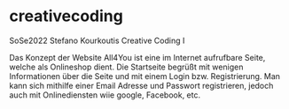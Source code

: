 # creativecoding
SoSe2022 Stefano Kourkoutis Creative Coding I

Das Konzept der Website All4You ist eine im Internet aufrufbare Seite, welche als Onlineshop dient.
Die Startseite begrüßt mit wenigen Informationen über die Seite und mit einem Login bzw. Registrierung.
Man kann sich mithilfe einer Email Adresse und Passwort registrieren, jedoch auch mit Onlinediensten wiie google, Facebook, etc.
